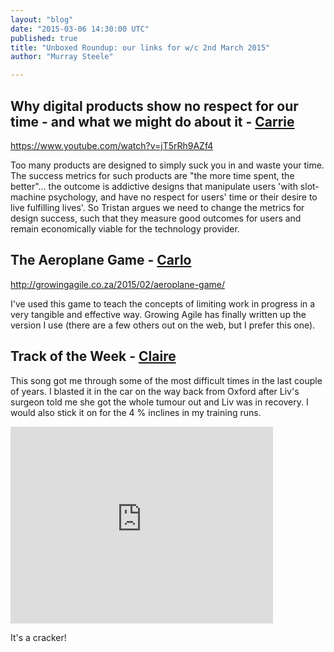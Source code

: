 ```yaml
---
layout: "blog"
date: "2015-03-06 14:30:00 UTC"
published: true
title: "Unboxed Roundup: our links for w/c 2nd March 2015"
author: "Murray Steele"

---
```


## Why digital products show no respect for our time - and what we might do about it - [Carrie](http://www.unboxedconsulting.com/people/carrie-bedingfield)  https://www.youtube.com/watch?v=jT5rRh9AZf4  Too many products are designed to simply suck you in and waste your time. The success metrics for such products are "the more time spent, the better"... the outcome is addictive designs that manipulate users 'with slot-machine psychology, and have no respect for users' time or their desire to live fulfilling lives'. So Tristan argues we need to change the metrics for design success, such that they measure good outcomes for users and remain economically viable for the technology provider.  ## The Aeroplane Game - [Carlo](http://www.unboxedconsulting.com/people/carlo-kruger)  http://growingagile.co.za/2015/02/aeroplane-game/  I've used this game to teach the concepts of limiting work in progress in a very tangible and effective way. Growing Agile has finally written up the version I use (there are a few others out on the web, but I prefer this one).  ## Track of the Week - [Claire](http://www.unboxedconsulting.com/people/claire-kemp)  This song got me through some of the most difficult times in the last couple of years. I blasted it in the car on the way back from Oxford after Liv's surgeon told me she got the whole tumour out and Liv was in recovery. I would also stick it on for the 4 % inclines in my training runs.  <iframe width="420" height="315" src="https://www.youtube.com/embed/7WwZekfd0Bs" frameborder="0" allowfullscreen></iframe>  It's a cracker!


